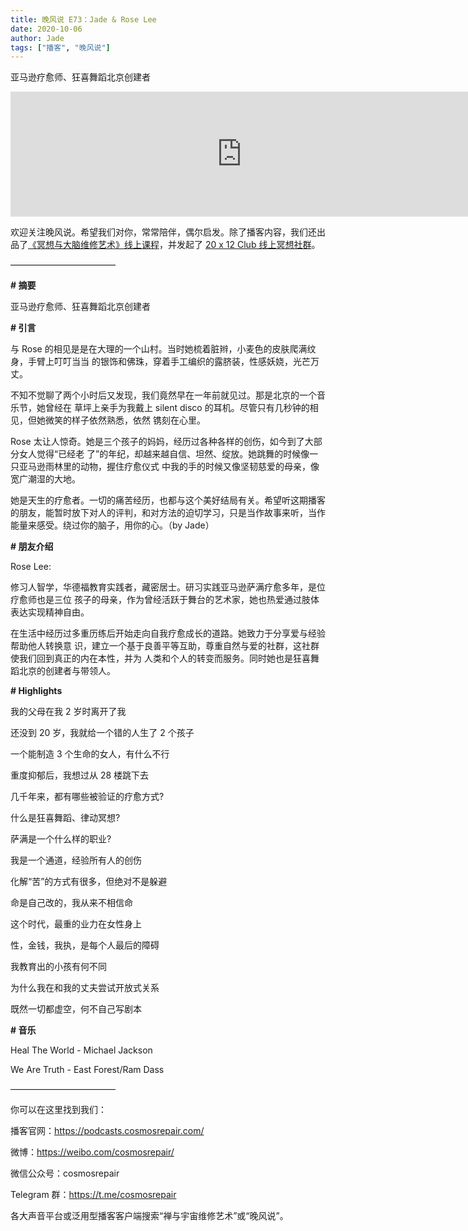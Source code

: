 ```yaml
---
title: 晚风说 E73：Jade & Rose Lee
date: 2020-10-06
author: Jade
tags: ["播客", "晚风说"]
---
```


亚⻢逊疗愈师、狂喜舞蹈北京创建者

<!--more-->

<iframe src="https://fireside.fm/player/v2/trfV16OE+puUR69RW?theme=light" width="740" height="200" frameborder="0" scrolling="no"></iframe>

欢迎关注晚风说。希望我们对你，常常陪伴，偶尔启发。除了播客内容，我们还出品了[《冥想与大脑维修艺术》线上课程](https://mp.weixin.qq.com/s?__biz=MzA5Nzk4MDMxMg==&mid=2247484680&idx=1&sn=2a5b8f1e1f1c1e6820adf5cc95d997fe&chksm=9099dfffa7ee56e9408aa248731e3e3e502c984ca1e577decc28d66d458f2e93a600dc6d6b40&scene=21#wechat_redirect)，并发起了 [20 x 12 Club 线上冥想社群](https://mp.weixin.qq.com/s?__biz=MzA5Nzk4MDMxMg==&mid=2247484834&idx=1&sn=ebd2c537b12e63baef2e9eaac505c26b&chksm=9099df55a7ee5643ab84485931d52082bbb2a6ee7078bdd536faf2cbbcb7bb22783aeaf13d4b&scene=21#wechat_redirect)。

————————————

**# 摘要**

亚⻢逊疗愈师、狂喜舞蹈北京创建者

**# 引言**

与 Rose 的相⻅是是在大理的一个山村。当时她梳着脏辫，小⻨色的皮肤爬满纹身，手臂上叮叮当当 的银饰和佛珠，穿着手工编织的露脐装，性感妖娆，光芒万丈。

不知不觉聊了两个小时后又发现，我们竟然早在一年前就⻅过。那是北京的一个音乐节，她曾经在 草坪上亲手为我戴上 silent disco 的耳机。尽管只有几秒钟的相⻅，但她微笑的样子依然熟悉，依然 镌刻在心里。

Rose 太让人惊奇。她是三个孩子的妈妈，经历过各种各样的创伤，如今到了大部分女人觉得“已经老 了”的年纪，却越来越自信、坦然、绽放。她跳舞的时候像一只亚⻢逊雨林里的动物，握住疗愈仪式 中我的手的时候又像坚韧慈爱的母亲，像宽广潮湿的大地。

她是天生的疗愈者。一切的痛苦经历，也都与这个美好结局有关。希望听这期播客的朋友，能暂时放下对人的评判，和对方法的迫切学习，只是当作故事来听，当作能量来感受。绕过你的脑子，用你的心。（by Jade）

**# 朋友介绍**

Rose Lee:

修习人智学，华德福教育实践者，藏密居士。研习实践亚⻢逊萨满疗愈多年，是位疗愈师也是三位 孩子的母亲，作为曾经活跃于舞台的艺术家，她也热爱通过肢体表达实现精神自由。

在生活中经历过多重历练后开始走向自我疗愈成⻓的道路。她致力于分享爱与经验帮助他人转换意 识，建立一个基于良善平等互助，尊重自然与爱的社群，这社群使我们回到真正的内在本性，并为 人类和个人的转变而服务。同时她也是狂喜舞蹈北京的创建者与带领人。

**# Highlights**

我的父母在我 2 岁时离开了我      

还没到 20 岁，我就给一个错的人生了 2 个孩子

一个能制造 3 个生命的女人，有什么不行

重度抑郁后，我想过从 28 楼跳下去

几千年来，都有哪些被验证的疗愈方式?

什么是狂喜舞蹈、律动冥想?

萨满是一个什么样的职业?

我是一个通道，经验所有人的创伤 

化解“苦”的方式有很多，但绝对不是躲避

命是自己改的，我从来不相信命

这个时代，最重的业力在女性身上

性，金钱，我执，是每个人最后的障碍

我教育出的小孩有何不同

为什么我在和我的丈夫尝试开放式关系

既然一切都虚空，何不自己写剧本

**# 音乐**

Heal The World - Michael Jackson

We Are  Truth - East Forest/Ram Dass 

————————————

你可以在这里找到我们：

播客官网：https://podcasts.cosmosrepair.com/

微博：https://weibo.com/cosmosrepair/

微信公众号：cosmosrepair

Telegram 群：https://t.me/cosmosrepair

各大声音平台或泛用型播客客户端搜索“禅与宇宙维修艺术”或“晚风说”。